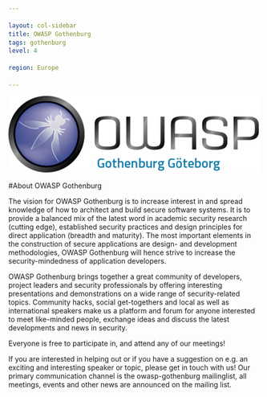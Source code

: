```yaml
---

layout: col-sidebar
title: OWASP Gothenburg
tags: gothenburg
level: 4

region: Europe

---
```

![OWASP Gothenburg Chapter Logo](assets/images/500px-Owaspgbg_brand_logo_web.png)

#About OWASP Gothenburg

The vision for OWASP Gothenburg is to increase interest in and spread knowledge of how to architect and build secure software systems. It is to provide a balanced mix of the latest word in academic security research (cutting edge), established security practices and design principles for direct application (breadth and maturity). The most important elements in the construction of secure applications are design- and development methodologies, OWASP Gothenburg will hence strive to increase the security-mindedness of application developers.

OWASP Gothenburg brings together a great community of developers, project leaders and security professionals by offering interesting presentations and demonstrations on a wide range of security-related topics. Community hacks, social get-togethers and local as well as international speakers make us a platform and forum for anyone interested to meet like-minded people, exchange ideas and discuss the latest developments and news in security.

Everyone is free to participate in, and attend any of our meetings!

If you are interested in helping out or if you have a suggestion on e.g. an exciting and interesting speaker or topic, please get in touch with us!
Our primary communication channel is the owasp-gothenburg mailinglist, all meetings, events and other news are announced on the mailing list.


